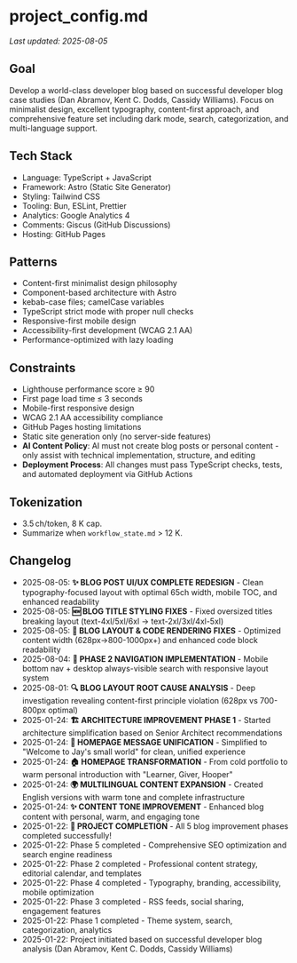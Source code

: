 # project_config.md
_Last updated: 2025-08-05_

## Goal  
Develop a world-class developer blog based on successful developer blog case studies (Dan Abramov, Kent C. Dodds, Cassidy Williams). Focus on minimalist design, excellent typography, content-first approach, and comprehensive feature set including dark mode, search, categorization, and multi-language support.

## Tech Stack  
- Language: TypeScript + JavaScript
- Framework: Astro (Static Site Generator)
- Styling: Tailwind CSS
- Tooling: Bun, ESLint, Prettier
- Analytics: Google Analytics 4
- Comments: Giscus (GitHub Discussions)
- Hosting: GitHub Pages

## Patterns  
- Content-first minimalist design philosophy
- Component-based architecture with Astro
- kebab-case files; camelCase variables
- TypeScript strict mode with proper null checks
- Responsive-first mobile design
- Accessibility-first development (WCAG 2.1 AA)
- Performance-optimized with lazy loading

## Constraints  
- Lighthouse performance score ≥ 90
- First page load time ≤ 3 seconds
- Mobile-first responsive design
- WCAG 2.1 AA accessibility compliance
- GitHub Pages hosting limitations
- Static site generation only (no server-side features)
- **AI Content Policy**: AI must not create blog posts or personal content - only assist with technical implementation, structure, and editing
- **Deployment Process**: All changes must pass TypeScript checks, tests, and automated deployment via GitHub Actions

## Tokenization  
- 3.5 ch/token, 8 K cap.  
- Summarize when `workflow_state.md` > 12 K.

## Changelog
- 2025-08-05: **✨ BLOG POST UI/UX COMPLETE REDESIGN** - Clean typography-focused layout with optimal 65ch width, mobile TOC, and enhanced readability
- 2025-08-05: **🆕 BLOG TITLE STYLING FIXES** - Fixed oversized titles breaking layout (text-4xl/5xl/6xl → text-2xl/3xl/4xl-5xl)
- 2025-08-05: **🎨 BLOG LAYOUT & CODE RENDERING FIXES** - Optimized content width (628px→800-1000px+) and enhanced code block readability
- 2025-08-04: **📱 PHASE 2 NAVIGATION IMPLEMENTATION** - Mobile bottom nav + desktop always-visible search with responsive layout system
- 2025-08-01: **🔍 BLOG LAYOUT ROOT CAUSE ANALYSIS** - Deep investigation revealing content-first principle violation (628px vs 700-800px optimal)
- 2025-01-24: **🏗️ ARCHITECTURE IMPROVEMENT PHASE 1** - Started architecture simplification based on Senior Architect recommendations
- 2025-01-24: **💫 HOMEPAGE MESSAGE UNIFICATION** - Simplified to "Welcome to Jay's small world" for clean, unified experience
- 2025-01-24: **🏠 HOMEPAGE TRANSFORMATION** - From cold portfolio to warm personal introduction with "Learner, Giver, Hooper"
- 2025-01-24: **🌍 MULTILINGUAL CONTENT EXPANSION** - Created English versions with warm tone and complete infrastructure
- 2025-01-24: **✨ CONTENT TONE IMPROVEMENT** - Enhanced blog content with personal, warm, and engaging tone
- 2025-01-22: **🎉 PROJECT COMPLETION** - All 5 blog improvement phases completed successfully!
- 2025-01-22: Phase 5 completed - Comprehensive SEO optimization and search engine readiness
- 2025-01-22: Phase 2 completed - Professional content strategy, editorial calendar, and templates
- 2025-01-22: Phase 4 completed - Typography, branding, accessibility, mobile optimization
- 2025-01-22: Phase 3 completed - RSS feeds, social sharing, engagement features
- 2025-01-22: Phase 1 completed - Theme system, search, categorization, analytics
- 2025-01-22: Project initiated based on successful developer blog analysis (Dan Abramov, Kent C. Dodds, Cassidy Williams)

